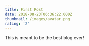 ```yaml
---
title: First Post
date: 2018-08-23T06:36:22.000Z
thumbnail: /images/avatar.png
rating: '2'
---
```

This is meant to be the best blog ever!
